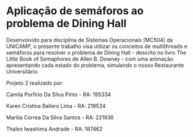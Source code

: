 # Aplicação de semáforos ao problema de Dining Hall

Desenvolvido para disciplina de Sistemas Operacionais (MC504) da UNICAMP, o presente trabalho visa utilizar os conceitos de multithreads e semáforos para resolver o problema de Dining Hall - descrito no livro The Little Book of Semaphores de Allen B. Downey - com uma animação apresentando cada estado do problema, simulando o nosso Restaurante Universitário.

Projeto 2 realizado por:

Camila Porfírio Da Silva Pinto -  RA: 195334

Karen Cristina Baliero Lima - RA: 219534

Marilia Correa Da Silva Santos - RA: 221936

Thales Iwashima Andrade - RA: 187462

